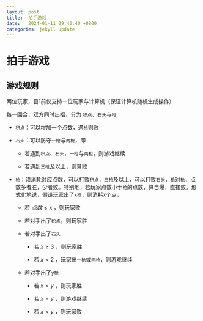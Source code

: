 ```yaml
---
layout: post
title:  拍手游戏
date:   2024-01-11 09:40:40 +0800
categories: jekyll update
---
```


# 拍手游戏

## 游戏规则

两位玩家，目$1$前仅支持一位玩家与计算机（保证计算机随机生成操作）

每一回合，双方同时出招，分为 `积点`、`石头`与`枪`

+ `积点`：可以增加一个点数，遇`枪`则败

+ `石头`：可以防守`一枪`与`两枪`，即
  
  + 若遇到`积点`、`石头`，`一枪`与`两枪`，则游戏继续
  
  + 若遇到`三枪`及以上，则算败

+ `枪`：须消耗对应点数，可以打败`积点`，`三枪`及以上，可以打败`石头`，`枪`对`枪`，点数多者胜，少者败。特别地，若玩家点数小于`枪`的点数，算自爆，直接败。形式化地说，假设玩家出了`x枪`，则消耗$x$个点，
  
  + 若 $点数\leq x$ ，则玩家败
  
  + 若对手出了`积点`，则玩家胜
  
  + 若对手出了`石头`
    
    + 若 $x\geq 3$ ，则玩家胜
    
    + 若 $x<2$ ，玩家出`一枪`或`两枪`，则游戏继续
  
  + 若对手出了`y枪`
    
    + 若 $x>y$ ，则玩家胜
    
    + 若 $x=y$ ，则游戏继续
    
    + 若 $x<y$ ，则玩家败
